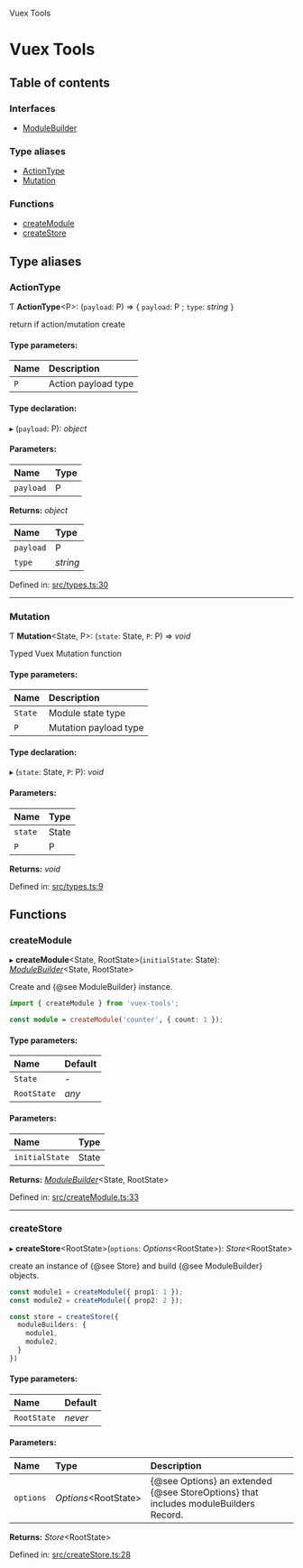 Vuex Tools

# Vuex Tools

## Table of contents

### Interfaces

- [ModuleBuilder](interfaces/modulebuilder.md)

### Type aliases

- [ActionType](README.md#actiontype)
- [Mutation](README.md#mutation)

### Functions

- [createModule](README.md#createmodule)
- [createStore](README.md#createstore)

## Type aliases

### ActionType

Ƭ **ActionType**<P\>: (`payload`: P) => { `payload`: P ; `type`: *string*  }

return if action/mutation create

#### Type parameters:

Name | Description |
:------ | :------ |
`P` | Action payload type    |

#### Type declaration:

▸ (`payload`: P): *object*

#### Parameters:

Name | Type |
:------ | :------ |
`payload` | P |

**Returns:** *object*

Name | Type |
:------ | :------ |
`payload` | P |
`type` | *string* |

Defined in: [src/types.ts:30](https://github.com/matheusAle/vuex-tools/blob/2a543b1/src/types.ts#L30)

___

### Mutation

Ƭ **Mutation**<State, P\>: (`state`: State, `P`: P) => *void*

Typed Vuex Mutation function

#### Type parameters:

Name | Description |
:------ | :------ |
`State` | Module state type   |
`P` | Mutation payload type    |

#### Type declaration:

▸ (`state`: State, `P`: P): *void*

#### Parameters:

Name | Type |
:------ | :------ |
`state` | State |
`P` | P |

**Returns:** *void*

Defined in: [src/types.ts:9](https://github.com/matheusAle/vuex-tools/blob/2a543b1/src/types.ts#L9)

## Functions

### createModule

▸ **createModule**<State, RootState\>(`initialState`: State): [*ModuleBuilder*](interfaces/modulebuilder.md)<State, RootState\>

Create and {@see ModuleBuilder} instance.

```ts
import { createModule } from 'vuex-tools';

const module = createModule('counter', { count: 1 });
```

#### Type parameters:

Name | Default |
:------ | :------ |
`State` | - |
`RootState` | *any* |

#### Parameters:

Name | Type |
:------ | :------ |
`initialState` | State |

**Returns:** [*ModuleBuilder*](interfaces/modulebuilder.md)<State, RootState\>

Defined in: [src/createModule.ts:33](https://github.com/matheusAle/vuex-tools/blob/2a543b1/src/createModule.ts#L33)

___

### createStore

▸ **createStore**<RootState\>(`options`: *Options*<RootState\>): *Store*<RootState\>

create an instance of {@see Store} and build {@see ModuleBuilder} objects.

```ts
const module1 = createModule({ prop1: 1 });
const module2 = createModule({ prop2: 2 });

const store = createStore({
  moduleBuilders: {
    module1,
    module2,
  }
})
```

#### Type parameters:

Name | Default |
:------ | :------ |
`RootState` | *never* |

#### Parameters:

Name | Type | Description |
:------ | :------ | :------ |
`options` | *Options*<RootState\> | {@see Options} an extended {@see StoreOptions} that includes moduleBuilders Record.    |

**Returns:** *Store*<RootState\>

Defined in: [src/createStore.ts:28](https://github.com/matheusAle/vuex-tools/blob/2a543b1/src/createStore.ts#L28)
